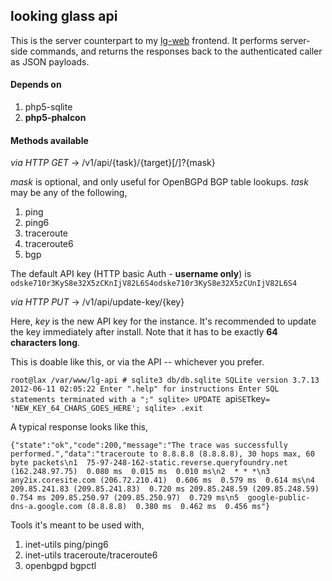 ## looking glass api

This is the server counterpart to my [lg-web](http://github.com/Wintereise/lg-web) frontend. It performs server-side commands, and returns the responses back to the authenticated caller as JSON payloads.

#### Depends on

1. php5-sqlite
2. **php5-phalcon**

#### Methods available

*via HTTP GET* -> /v1/api/{task}/{target}[/]?{mask}

*mask* is optional, and only useful for OpenBGPd BGP table lookups. *task* may be any of the following,

1. ping
2. ping6
3. traceroute
4. traceroute6
5. bgp

The default API key (HTTP basic Auth - **username only**) is `odske710r3KyS8e32X5zCKnIjV82L6S4odske710r3KyS8e32X5zCUnIjV82L6S4`

*via HTTP PUT* -> /v1/api/update-key/{key}

Here, *key* is the new API key for the instance. It's recommended to update the key immediately after install. Note that it has to be exactly **64 characters long**.

This is doable like this, or via the API -- whichever you prefer.

`root@lax /var/www/lg-api # sqlite3 db/db.sqlite
SQLite version 3.7.13 2012-06-11 02:05:22
Enter ".help" for instructions
Enter SQL statements terminated with a ";"
sqlite> UPDATE `api` SET `key` = 'NEW_KEY_64_CHARS_GOES_HERE';
sqlite> .exit
`

A typical response looks like this,

`{"state":"ok","code":200,"message":"The trace was successfully performed.","data":"traceroute to 8.8.8.8 (8.8.8.8), 30 hops max, 60 byte packets\n1  75-97-248-162-static.reverse.queryfoundry.net (162.248.97.75)  0.080 ms  0.015 ms  0.010 ms\n2  * * *\n3  any2ix.coresite.com (206.72.210.41)  0.606 ms  0.579 ms  0.614 ms\n4  209.85.241.83 (209.85.241.83)  0.720 ms 209.85.248.59 (209.85.248.59)  0.754 ms 209.85.250.97 (209.85.250.97)  0.729 ms\n5  google-public-dns-a.google.com (8.8.8.8)  0.380 ms  0.462 ms  0.456 ms"}`

Tools it's meant to be used with,

1. inet-utils ping/ping6
2. inet-utils traceroute/traceroute6
3. openbgpd bgpctl